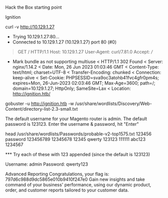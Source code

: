 Hack the Box
starting point

Ignition


curl -v http://10.129.1.27
*   Trying 10.129.1.27:80...
* Connected to 10.129.1.27 (10.129.1.27) port 80 (#0)
> GET / HTTP/1.1
> Host: 10.129.1.27
> User-Agent: curl/7.81.0
> Accept: */*
> 
* Mark bundle as not supporting multiuse
< HTTP/1.1 302 Found
< Server: nginx/1.14.2
< Date: Mon, 26 Jun 2023 01:03:46 GMT
< Content-Type: text/html; charset=UTF-8
< Transfer-Encoding: chunked
< Connection: keep-alive
< Set-Cookie: PHPSESSID=sva9oc3atohb41fvc4gfr0pm4s; expires=Mon, 26-Jun-2023 02:03:46 GMT; Max-Age=3600; path=/; domain=10.129.1.27; HttpOnly; SameSite=Lax
< Location: http://ignition.htb/

gobuster -u http://ignition.htb -w /usr/share/wordlists/Discovery/Web-Content/directory-list-2.3-small.txt


The default username for your Magento router is admin. 
The default password is 123123. 
Enter the username & password, hit "Enter" 

head /usr/share/wordlists/Passwords/probable-v2-top1575.txt 
123456
password
123456789
12345678
12345
qwerty
123123
111111
abc123
1234567

*** Try each of these with 123 appended (since the default is 123123)

Username: admin
Password: qwerty123


Advanced Reporting
Congratulations, your flag is: 797d6c988d9dc5865e010b9410f247e0
Gain new insights and take command of your business' performance, using our dynamic product, order, and customer reports tailored to your customer data.

